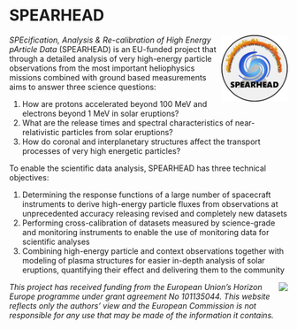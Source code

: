 # SPEARHEAD

<img align="right" height="120px" src="Spearhead-website-logo-512x512-white.png"> 

_SPEcification, Analysis & Re-calibration of High Energy pArticle Data_ (SPEARHEAD) is an EU-funded project that through a detailed analysis of very high-energy particle observations from the most important heliophysics missions combined with ground based measurements aims to answer three science questions:

1. How are protons accelerated beyond 100 MeV and electrons beyond 1 MeV in solar eruptions?
2. What are the release times and spectral characteristics of near-relativistic particles from solar eruptions?
3. How do coronal and interplanetary structures affect the transport processes of very high energetic particles?

To enable the scientific data analysis, SPEARHEAD has three technical objectives:

1. Determining the response functions of a large number of spacecraft instruments to derive high-energy particle fluxes from observations at unprecedented accuracy releasing revised and completely new datasets
2. Performing cross-calibration of datasets measured by science-grade and monitoring instruments to enable the use of monitoring data for scientific analyses
3. Combining high-energy particle and context observations together with modeling of plasma structures for easier in-depth analysis of solar eruptions, quantifying their effect and delivering them to the community

<img align="right" height="60px" src="https://github.com/user-attachments/assets/28c60e00-85b4-4cf3-a422-6f0524c42234"> 

_This project has received funding from the European Union’s Horizon Europe programme under grant agreement No 101135044. This website reflects only the authors’ view and the European Commission is not responsible for any use that may be made of the information it contains._
